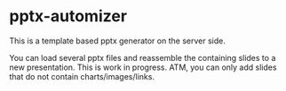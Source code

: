 # pptx-automizer
This is a template based pptx generator on the server side.

You can load several pptx files and reassemble the containing slides to a new presentation.
This is work in progress. ATM, you can only add slides that do not contain charts/images/links.
